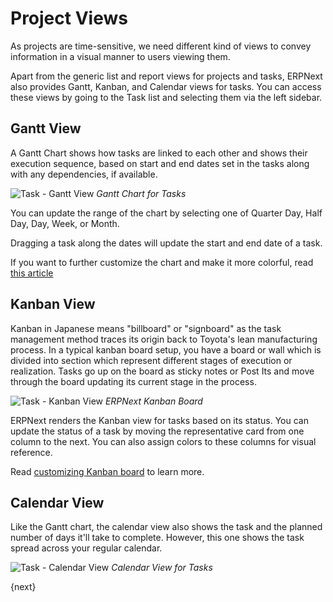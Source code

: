 <!-- add-breadcrumbs -->
# Project Views

As projects are time-sensitive, we need different kind of views to convey information in a visual manner to users viewing them.

Apart from the generic list and report views for projects and tasks, ERPNext also provides Gantt, Kanban, and Calendar views for tasks. You can access these views by going to the Task list and selecting them via the left sidebar.

## Gantt View

A Gantt Chart shows how tasks are linked to each other and shows their execution sequence, based on start and end dates set in the tasks along with any dependencies, if available.

![Task - Gantt View](/docs/v13/assets/img/project/task-gantt-chart.png)
*Gantt Chart for Tasks*

You can update the range of the chart by selecting one of Quarter Day, Half Day, Day, Week, or Month.

Dragging a task along the dates will update the start and end date of a task.

If you want to further customize the chart and make it more colorful, read [this article](/docs/v13/user/manual/en/projects/articles/make-a-colorful-gantt-chart)

## Kanban View

Kanban in Japanese means "billboard" or "signboard" as the task management method traces its origin back to Toyota's lean manufacturing process. In a typical kanban board setup, you have a board or wall which is divided into section which represent different stages of execution or realization. Tasks go up on the board as sticky notes or Post Its and move through the board updating its current stage in the process.

![Task - Kanban View](/docs/v13/assets/img/project/task-kanban.png)
*ERPNext Kanban Board*

ERPNext renders the Kanban view for tasks based on its status. You can update the status of a task by moving the representative card from one column to the next. You can also assign colors to these columns for visual reference.

Read [customizing Kanban board](/docs/v13/user/manual/en/customize-erpnext/kanban-board) to learn more.

## Calendar View

Like the Gantt chart, the calendar view also shows the task and the planned number of days it'll take to complete. However, this one shows the task spread across your regular calendar.

![Task - Calendar View](/docs/v13/assets/img/project/task-calendar.png)
*Calendar View for Tasks*

{next}
